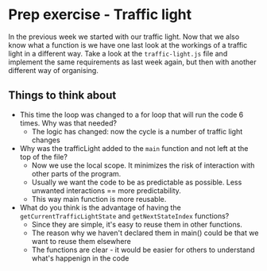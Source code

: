 # Prep exercise - Traffic light

In the previous week we started with our traffic light. Now that we also know what a function is we have one last look at the workings of a traffic light in a different way. Take a look at the `traffic-light.js` file and implement the same requirements as last week again, but then with another different way of organising.

## Things to think about

- This time the loop was changed to a for loop that will run the code 6 times. Why was that needed?
  - The logic has changed: now the cycle is a number of traffic light changes
- Why was the trafficLight added to the `main` function and not left at the top of the file?
  - Now we use the local scope. It minimizes the risk of interaction with other parts of the program.
  - Usually we want the code to be as predictable as possible. Less unwanted interactions == more predictability.
  - This way main function is more reusable. 
- What do you think is the advantage of having the `getCurrentTrafficLightState` and `getNextStateIndex` functions?
  - Since they are simple, it's easy to reuse them in other functions.
  - The reason why we haven't declared them in main() could be that we want to reuse them elsewhere 
  - The functions are clear - it would be easier for others to understand what's happenign in the code
